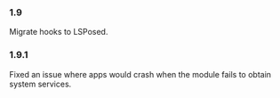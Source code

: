 ### 1.9
Migrate hooks to LSPosed.
### 1.9.1
Fixed an issue where apps would crash when the module fails to obtain system services.

